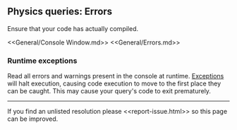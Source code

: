 ## Physics queries: Errors

Ensure that your code has actually compiled.

<<General/Console Window.md>>
<<General/Errors.md>>

### Runtime exceptions
Read all errors and warnings present in the console at runtime.
[Exceptions](../../Runtime%20Exceptions.md) will halt execution, causing code execution to move to the first place they can be caught. This may cause your query's code to exit prematurely.

---

If you find an unlisted resolution please <<report-issue.html>> so this page can be improved.
